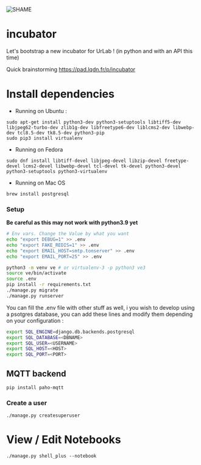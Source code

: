 ![SHAME](https://travis-ci.org/UrLab/incubator.svg?branch=master)
# incubator
Let's bootstrap a new incubator for UrLab ! (in python and with an API this time)

Quick brainstorming https://pad.lqdn.fr/p/incubator


# Install dependencies

* Running on Ubuntu :

```
sudo apt-get install python3-dev python3-setuptools libtiff5-dev libjpeg62-turbo-dev zlib1g-dev libfreetype6-dev liblcms2-dev libwebp-dev tcl8.5-dev tk8.5-dev python3-pip
sudo pip3 install virtualenv
```

* Running on Fedora

```
sudo dnf install libtiff-devel libjpeg-devel libzip-devel freetype-devel lcms2-devel libwebp-devel tcl-devel tk-devel python3-devel python3-setuptools python3-virtualenv
```

* Running on Mac OS

```
brew install postgresql
```

### Setup

**Be careful as this may not work with python3.9 yet**

```bash
# Env vars. Change the Value by what you want
echo "export DEBUG=1" >> .env
echo "export FAKE_REDIS=1" >> .env
echo "export EMAIL_HOST=smtp.tonserver" >> .env
echo "export EMAIL_PORT=25" >> .env

python3 -m venv ve # or virtualenv-3 -p python3 ve3
source ve/bin/activate
source .env
pip install -r requirements.txt
./manage.py migrate
./manage.py runserver
```

You can fill the .env file with other stuff as well, i you wish to develop using a psotgres database, you can add these lines and modify them depending on your configuration :

```bash
export SQL_ENGINE=django.db.backends.postgresql
export SQL_DATABASE=<DBNAME>
export SQL_USER=<USERNAME>
export SQL_HOST=<HOST>
export SQL_PORT=<PORT>
```

## MQTT backend

    pip install paho-mqtt

### Create a user

    ./manage.py createsuperuser

# View / Edit Notebooks

    ./manage.py shell_plus --notebook
